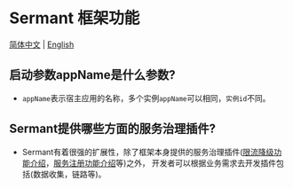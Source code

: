 # Sermant 框架功能

[简体中文](FAQ-zh.md) | [English](FAQ.md)

## 启动参数appName是什么参数?

- `appName`表示宿主应用的名称，多个实例`appName`可以相同，`实例id`不同。

## Sermant提供哪些方面的服务治理插件?

- Sermant有着很强的扩展性，除了框架本身提供的服务治理插件([限流降级功能介绍](../user-guide/flowcontrol/flowcontrol.md)，[服务注册功能介绍](../user-guide/registry/document.md)等)之外， 开发者可以根据业务需求去开发插件包括(数据收集，链路等)。

